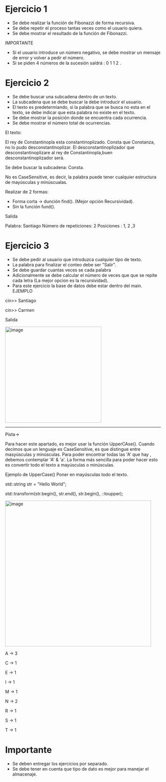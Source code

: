 # Ejercicio 1

- Se debe realizar la función de Fibonazzi de forma recursiva.
- Se debe repetir el proceso tantas veces como el usuario quiera.
- Se debe mostrar el resultado de la función de Fibonazzi.

IMPORTANTE

- Si el usuario introduce un número negativo, se debe mostrar un mensaje de error y volver a pedir el número.
- Si se piden 4 números de la sucesión saldrá : 0 1 1 2 .

# Ejercicio 2

- Se debe buscar una subcadena dentro de un texto.
- La subcadena que se debe buscar la debe introducir el usuario.
- El texto es predetermiando, si la palabra que se busca no esta en el texto, se debe indicar que esta palabra no existe en el texto.
- Se debe mostrar la posición donde se encuentra cada ocurrencia.
- Se debe mostrar el número total de ocurrencias.

El texto:

El rey de Constantinopla esta constantinoplizado.
Consta que Constanza, no lo pudo desconstantinoplizar.
El desconstantinoplizador que desconstantinoplizare al rey de Constantinopla,buen desconstantinoplizador será.

Se debe buscar la subcadena: Consta.

No es CaseSensitive, es decir, la palabra puede tener cualquier estructura de mayúsculas y minúscualas.

Realizar de 2 formas:

- Forma corta -> dunción find(). (Mejor opción Recursividad).
- Sin la función fund().

Salida

Palabra: Santiago
Número de repeticiones: 2
Posiciones : 1, 2 ,3

# Ejercicio 3

- Se debe pedir al usuario que introduzca cualquier tipo de texto.
- La palabra para finalizar el conteo debe ser "Salir".
- Se debe guardar cuantas veces se cada palabra
- Adicionalmente se debe calcular el número de veces que que se repite cada letra (La mejor opcion es la recursividad).
- Para este ejercicio la base de datos debe estar dentro del main.
  EJEMPLO

cin>> Santiago

cin>> Carmen

Salida

<img width="311" alt="image" src="https://github.com/carmenschez5/Apuntes/assets/54994511/4872fef8-22b2-46ac-97fd-f879e3381d58">

---

Pista->

Para hacer este apartado, es mejor usar la función UpperCAse().
Cuando decimos que un lenguaje es CaseSensitive, es que distingue entre masyúsculas y minúsculas.
Para poder encontrar todas las 'A' que hay , debemos contemplar 'A' & 'a'. La forma más sencilla para poder hacer esto es convertir todo el texto a mayúsculas o minúsculas.

Ejemplo de UpperCase() Poner en mayúsculas todo el texto.

std::string str = "Hello World";

std::transform(str.begin(), str.end(), str.begin(), ::toupper);

<img width="472" alt="image" src="https://github.com/carmenschez5/Apuntes/assets/54994511/504baf2e-65b5-4f6c-b947-3601d957583c">



A -> 3

C -> 1

E -> 1

I -> 1

M -> 1

N -> 2

R -> 1

S -> 1

T -> 1

# Importante

- Se deben entregar los ejercicios por separado.
- Se debe tener en cuenta que tipo de dato es mejor para manejar el almacenaje.
